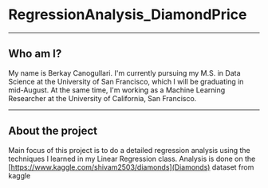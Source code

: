 # RegressionAnalysis_DiamondPrice

---

## Who am I?

My name is Berkay Canogullari. I'm currently pursuing my M.S. in Data Science at the University of San Francisco, which I will be graduating in mid-August. At the same time, I'm working as a Machine Learning Researcher at the University of California, San Francisco.

---

## About the project

Main focus of this project is to do a detailed regression analysis using the techniques I learned in my Linear Regression class. Analysis is done on the [https://www.kaggle.com/shivam2503/diamonds](Diamonds) dataset from kaggle 
